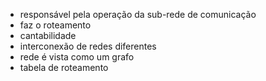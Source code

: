- responsável pela operação da sub-rede de comunicação
- faz o roteamento
- cantabilidade
- interconexão de redes diferentes
- rede é vista como um grafo
- tabela de roteamento